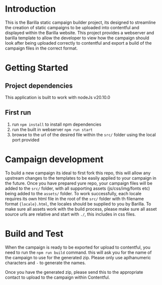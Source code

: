 # Introduction 
This is the Barilla static campaign builder project, its designed to streamline the creation of static campaigns to be uploaded into contentful and displayed within the Barilla website. This project provides a webserver and barilla template to allow the developer to view how the campaign should look after being uploaded correctly to contentful and export a build of the campaign files in the correct format.

# Getting Started

## Project dependencies
This application is built to work with nodeJs v20.10.0

## First run
1. run `npm install` to install npm dependencies
2. run the built in webserver `npm run start`
3. browse to the url of the desired file within the `src/` folder using the local port provided

# Campaign development
To build a new campaign its ideal to first fork this repo, this will allow any upstream changes to the templates to be easily applied to your campaign in the future. Once you have prepared yure repo, your campaign files will be added to the `src/` folder, with all supporting assets (js/css/img/fonts etc) being added to the `assets/` folder. To work successfully, each locale requires its own html file in the root of the `src/` folder with th filename format `{locale}.html`, the locales should be supplied to you by Barilla. To make sure all assets work with the build process, please make sure all asset source urls are relative and start with `./`, this includes in css files.

# Build and Test
When the campaign is ready to be exported for upload to contentful, you need to run the `npm run build` command. this will ask you for the name of the campaign to use for the generated zip. Please only use aplhanumeric characters and `-` to generate the names.

Once you have the generated zip, please send this to the appropriate contact to upload to the campaign within Contentful.
